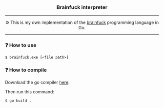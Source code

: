 <h3 align="center">Brainfuck interpreter</h3>

---

<p align="center">⚙️ This is my own implementation of the <a href="https://en.wikipedia.org/wiki/Brainfuck">brainfuck</a> programming language in Go.</p>

---

### ❓ How to use

~~~shell
$ brainfuck.exe [<file path>]
~~~

### ❓ How to compile

Download the go compiler [here](https://go.dev/dl/).

Then run this command:
~~~shell
$ go build .
~~~
